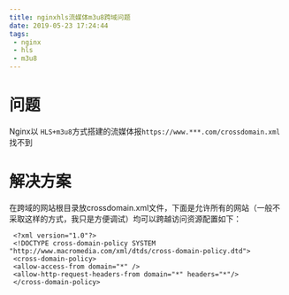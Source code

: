 ```yaml
---
title: nginxhls流媒体m3u8跨域问题
date: 2019-05-23 17:24:44
tags:
 - nginx
 - hls
 - m3u8
---
```


# 问题

Nginx以 `HLS+m3u8`方式搭建的流媒体报`https://www.***.com/crossdomain.xml`找不到

<!---more-->

# 解决方案

在跨域的网站根目录放crossdomain.xml文件，下面是允许所有的网站（一般不采取这样的方式，我只是方便调试）均可以跨越访问资源配置如下：

```
 <?xml version="1.0"?>
 <!DOCTYPE cross-domain-policy SYSTEM "http://www.macromedia.com/xml/dtds/cross-domain-policy.dtd">
 <cross-domain-policy>
 <allow-access-from domain="*" />
 <allow-http-request-headers-from domain="*" headers="*"/>
 </cross-domain-policy>
```
